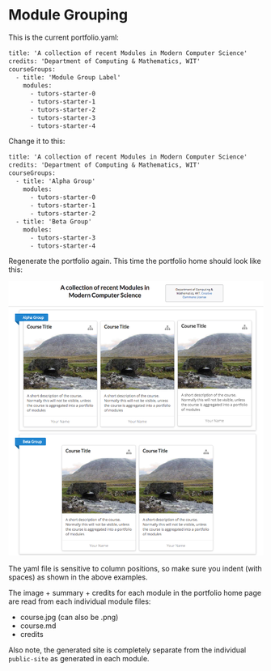 # Module Grouping

This is the current portfolio.yaml:

~~~
title: 'A collection of recent Modules in Modern Computer Science'
credits: 'Department of Computing & Mathematics, WIT'
courseGroups:
  - title: 'Module Group Label'
    modules:
      - tutors-starter-0
      - tutors-starter-1
      - tutors-starter-2
      - tutors-starter-3
      - tutors-starter-4
~~~

Change it to this:

~~~
title: 'A collection of recent Modules in Modern Computer Science'
credits: 'Department of Computing & Mathematics, WIT'
courseGroups:
  - title: 'Alpha Group'
    modules:
      - tutors-starter-0
      - tutors-starter-1
      - tutors-starter-2
  - title: 'Beta Group'
    modules:
      - tutors-starter-3
      - tutors-starter-4
~~~

Regenerate the portfolio again. This time the portfolio home should look like this:

![](img/10.png)

The yaml file is sensitive to column positions, so make sure you indent (with spaces) as shown in the above examples.

The image + summary + credits for each module in the portfolio home page are read from each individual module files:

- course.jpg (can also be .png)
- course.md
- credits

Also note, the generated site is completely separate from the individual `public-site` as generated in each module.